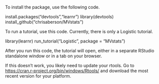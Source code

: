 To install the package, use the following code.

install.packages(“devtools”,“learnr”) library(devtools)
install\_github(“chrisaberson/MVstats”)

To run a tutorial, use this code. Currently, there is only a Logistic
tutorial.

library(learnr) run\_tutorial(“Logistic”, package = “MVstats”)

After you run this code, the tutorial will open, either in a separate
RStudio standalone window or in a tab on your browser.

If this doesn’t work, you likely need to update your rtools. Go to
<a href="https://cran.r-project.org/bin/windows/Rtools/" class="uri">https://cran.r-project.org/bin/windows/Rtools/</a>
and download the most recent version for your platform.
